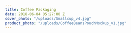 ```yaml
---
title: Coffee Packaging
date: 2018-06-04 05:27:00 Z
cover_photo: "/uploads/Smallcup_v4.jpg"
product_photo: "/uploads/CoffeeBeansPouchMockup_v1.jpg"
---
```


